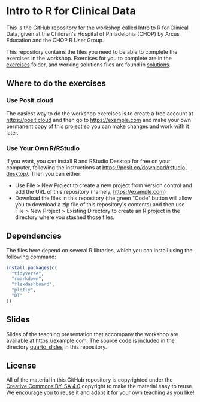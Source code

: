 # Intro to R for Clinical Data

This is the GitHub repository for the workshop called Intro to R for Clinical Data, given at the Children's Hospital of Philadelphia (CHOP) by Arcus Education and the CHOP R User Group.  

This repository contains the files you need to be able to complete the exercises in the workshop.  Exercises for you to complete are in the [exercises](exercises) folder, and working solutions files are found in [solutions](solutions).

## Where to do the exercises

### Use Posit.cloud

The easiest way to do the workshop exercises is to create a free account at <https://posit.cloud> and then go to <https://example.com> and make your own permanent copy of this project so you can make changes and work with it later.

### Use Your Own R/RStudio

If you want, you can install R and RStudio Desktop for free on your computer, following the instructions at <https://posit.co/download/rstudio-desktop/>.  Then you can either:

* Use File > New Project to create a new project from version control and add the URL of this repository (namely, https://example.com)
* Download the files in this repository (the green "Code" button will allow you to download a zip file of this repository's contents) and then use File > New Project > Existing Directory to create an R project in the directory where you stashed those files.

## Dependencies

The files here depend on several R libraries, which you can install using the following command:

```r
install.packages(c(
  "tidyverse",
  "rmarkdown",
  "flexdashboard",
  "plotly",
  "DT"
))
```

## Slides

Slides of the teaching presentation that accompany the workshop are available at <https://example.com>.  The source code is included in the directory [quarto_slides](quarto_slides) in this repository.

## License

All of the material in this GitHub repository is copyrighted under the [Creative Commons BY-SA 4.0](https://creativecommons.org/licenses/by-sa/4.0/) copyright to make the material easy to reuse. We encourage you to reuse it and adapt it for your own teaching as you like!
